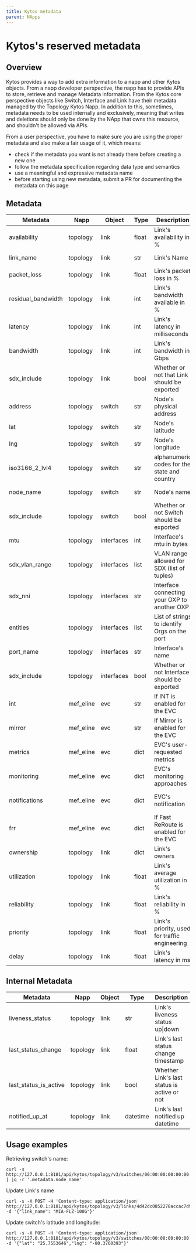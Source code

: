 ```yaml
---
title: Kytos metadata
parent: NApps
---
```

Kytos's reserved metadata
=========================

Overview
--------

Kytos provides a way to add extra information to a
napp and other Kytos objects. From a napp developer
perspective, the napp has to provide APIs to store,
retrieve and manage Metadata information. From the
Kytos core perspective objects like Switch,
Interface and Link have their metadata managed
by the Topology Kytos Napp. In addition to this, 
sometimes, metadata needs to be used internally and exclusively, 
meaning that writes and deletions should only be done by the NApp that
owns this resource, and shouldn't be allowed via APIs.

From a user perspective, you have to make sure
you are using the proper metadata and also
make a fair usage of it, which means:

- check if the metadata you want is not already
there before creating a new one
- follow the metadata specification regarding data
type and semantics
- use a meaningful and expressive metadata name
- before starting using new metadata, submit a PR
for documenting the metadata on this page

Metadata
--------

| Metadata            | Napp        | Object     | Type  | Description                                   | Date       | Used by                       |
|---------------------|-------------|------------|-------|-----------------------------------------------|------------|-------------------------------|
| availability        | topology    | link       | float | Link's availability in %                      | 10.15.2021 | sdx napp                      |
| link\_name          | topology    | link       | str   | Link's Name                                   | 10.15.2021 | sdx napp, evc\_manager        |
| packet\_loss        | topology    | link       | float | Link's packet loss in %                       | 10.15.2021 | sdx napp                      |
| residual\_bandwidth | topology    | link       | int   | Link's bandwidth available in %               | 03.13.2025 | sdx napp                      |
| latency             | topology    | link       | int   | Link's latency in milliseconds                | 03.13.2025 | sdx napp                      |
| bandwidth           | topology    | link       | int   | Link's bandwidth in Gbps                      | 10.15.2021 | sdx napp, pathfinder          |
| sdx\_include        | topology    | link       | bool  | Whether or not that Link should be exported   | 03.13.2025 | sdx napp                      |
| address             | topology    | switch     | str   | Node's physical address                       | 10.15.2021 | sdx napp                      |
| lat                 | topology    | switch     | str   | Node's latitude                               | 10.15.2021 | sdx napp, kytos UI            |
| lng                 | topology    | switch     | str   | Node's longitude                              | 10.15.2021 | sdx napp, kytos UI            |
| iso3166\_2\_lvl4    | topology    | switch     | str   | alphanumeric codes for the state and country  | 03.13.2025 | sdx napp                      |
| node\_name          | topology    | switch     | str   | Node's name                                   | 10.15.2021 | sdx napp, evc\_manager        |
| sdx\_include        | topology    | switch     | bool  | Whether or not Switch should be exported      | 03.13.2025 | sdx napp                      |
| mtu                 | topology    | interfaces | int   | Interface's mtu in bytes                      | 10.15.2021 | sdx napp                      |
| sdx\_vlan\_range    | topology    | interfaces | list  | VLAN range allowed for SDX (list of tuples)   | 03.13.2025 | sdx napp                      |
| sdx\_nni            | topology    | interfaces | str   | Interface connecting your OXP to another OXP  | 03.13.2025 | sdx napp                      |
| entities            | topology    | interfaces | list  | List of strings to identify Orgs on the port  | 03.13.2025 | sdx napp                      |
| port\_name          | topology    | interfaces | str   | Interface's name                              | 10.15.2021 | sdx napp, evc\_manager        |
| sdx\_include        | topology    | interfaces | bool  | Whether or not Interface should be exported   | 03.13.2025 | sdx napp                      |
| int                 | mef\_eline  | evc        | str   | If INT is enabled for the EVC                 | Planned    | int napp (prototype phase)    |
| mirror              | mef\_eline  | evc        | str   | If Mirror is enabled for the EVC              | Planned    | mirror napp (prototype phase) |
| metrics             | mef\_eline  | evc        | dict  | EVC's user-requested metrics                  | Planned    | mef\_eline                    |
| monitoring          | mef\_eline  | evc        | dict  | EVC's monitoring approaches                   | Planned    | monitoring napp (planned)     |
| notifications       | mef\_eline  | evc        | dict  | EVC's notification                            | Planned    | monitoring napp (planned)     |
| frr                 | mef\_eline  | evc        | dict  | If Fast ReRoute is enabled for the EVC        | Planned    | frr napp (planned)            |
| ownership           | topology    | link       | dict  | Link's owners                                 | 02.02.2022 | pathfinder                    |
| utilization         | topology    | link       | float | Link's average utilization in %               | 02.02.2022 | pathfinder                    |
| reliability         | topology    | link       | float | Link's reliability in %                       | 02.02.2022 | pathfinder                    |
| priority            | topology    | link       | float | Link's priority, used for traffic engineering | 02.02.2022 | pathfinder                    |
| delay               | topology    | link       | float | Link's latency in ms                          | 02.02.2022 | pathfinder                    |


Internal Metadata
-----------------


| Metadata              | Napp        | Object     | Type      | Description                                   | Date       | Used by                       |
|-----------------------|-------------|------------|-----------|-----------------------------------------------|------------|-------------------------------|
| liveness_status       | topology    | link       | str       | Link's liveness status  up\|down              | 06.30.22   | topology, core                |
| last_status_change    | topology    | link       | float     | Link's last status change timestamp           | 06.30.22   | topology                      |
| last_status_is_active | topology    | link       | bool      | Whether Link's last status is active or not   | 06.30.22   | topology                      |
| notified_up_at        | topology    | link       | datetime  | Link's last notified up datetime              | 11.18.22   | topology                      |


Usage examples
--------------

Retrieving switch's name:
```
curl -s http://127.0.0.1:8181/api/kytos/topology/v3/switches/00:00:00:00:00:00:00:01/metadata | jq -r '.metadata.node_name'
```

Update Link's name
```
curl -s -X POST -H 'Content-type: application/json' http://127.0.0.1:8181/api/kytos/topology/v3/links/4d42dc0852278accac7d9df15418f6d921db160b13d674029a87cef1b5f67f30/metadata -d '{"link_name": "MIA-FLZ-100G"}'
```

Update switch's latitude and longitude:
```
curl -s -X POST -H 'Content-type: application/json' http://127.0.0.1:8181/api/kytos/topology/v3/switches/00:00:00:00:00:00:00:01/metadata -d '{"lat": "25.7553646","lng": "-80.3760393"}'
```
